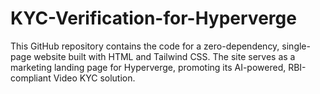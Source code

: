 # KYC-Verification-for-Hyperverge
This GitHub repository contains the code for a zero-dependency, single-page website built with HTML and Tailwind CSS. The site serves as a marketing landing page for Hyperverge, promoting its AI-powered, RBI-compliant Video KYC solution.
